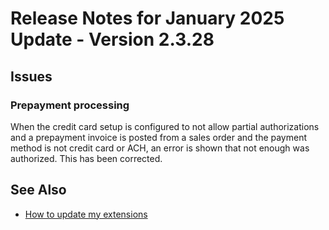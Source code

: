 # Release Notes for January 2025 Update - Version 2.3.28

## Issues

### Prepayment processing

When the credit card setup is configured to not allow partial authorizations and a prepayment invoice is posted from a sales order and the payment method is not credit card or ACH, an error is shown that not enough was authorized. This has been corrected.

## See Also

- [How to update my extensions](../faq-index.md#i-want-to-update-my-version-of-nav-x-credit-card)
